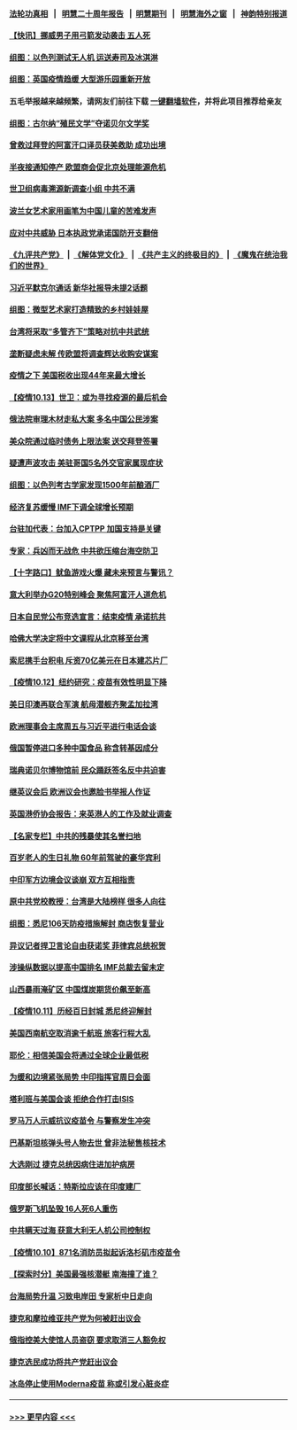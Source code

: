 #### [法轮功真相](https://github.com/gfw-breaker/truth/blob/master/README.md?t=0) &nbsp;&nbsp;|&nbsp;&nbsp; [明慧二十周年报告](https://github.com/gfw-breaker/mh-reports/blob/master/README.md?t=0) &nbsp;&nbsp;|&nbsp;&nbsp;[明慧期刊](https://github.com/gfw-breaker/mh-qikan) &nbsp;&nbsp;|&nbsp;&nbsp; [明慧海外之窗](https://github.com/gfw-breaker/mh-news/blob/master/README.md?t=0) &nbsp;&nbsp;|&nbsp;&nbsp; [神韵特别报道](https://github.com/gfw-breaker/mh-news/blob/master/shenyun.md?t=0)
#### [【快讯】挪威男子用弓箭发动袭击 五人死](../pages/nsc418/n13302644.md?t=10140801) 
#### [组图：以色列测试无人机 运送寿司及冰淇淋](../pages/nsc418/n13301731.md?t=10140801) 
#### [组图：英国疫情趋缓 大型游乐园重新开放](../pages/nsc418/n13301439.md?t=10140801) 
#### 五毛举报越来越频繁，请网友们前往下载 [一键翻墙软件](https://github.com/gfw-breaker/ssr-accounts)，并将此项目推荐给亲友
#### [组图：古尔纳“殖民文学”夺诺贝尔文学奖](../pages/nsc418/n13290628.md?t=10140801) 
#### [曾救过拜登的阿富汗口译员获美救助 成功出境](../pages/nsc418/n13302396.md?t=10140801) 
#### [半夜接通知停产 欧盟商会促北京处理能源危机](../pages/nsc418/n13302433.md?t=10140801) 
#### [世卫组病毒溯源新调查小组 中共不满](../pages/nsc418/n13302420.md?t=10140801) 
#### [波兰女艺术家用画笔为中国儿童的苦难发声](../pages/nsc418/n13301836.md?t=10140801) 
#### [应对中共威胁 日本执政党承诺国防开支翻倍](../pages/nsc418/n13302227.md?t=10140801) 
#### [《九评共产党》](https://github.com/begood0513/9ping.md/blob/master/README.md) &nbsp;|&nbsp; [《解体党文化》](../../../../jtdwh.md/blob/master/README.md)  &nbsp;|&nbsp; [《共产主义的终极目的》](../../../../gczydzjmd.md/blob/master/README.md) &nbsp;|&nbsp; [《魔鬼在统治我们的世界》](../../../../mgztzwmdsj.md/blob/master/README.md) 
#### [习近平默克尔通话 新华社报导未提2话题](../pages/nsc418/n13302150.md?t=10140801) 
#### [组图：微型艺术家打造精致的乡村娃娃屋](../pages/nsc418/n13301237.md?t=10140801) 
#### [台湾将采取“多管齐下”策略对抗中共武统](../pages/nsc418/n13301946.md?t=10140801) 
#### [垄断疑虑未解 传欧盟将调查辉达收购安谋案](../pages/nsc418/n13301804.md?t=10140801) 
#### [疫情之下 美国税收出现44年来最大增长](../pages/nsc418/n13301423.md?t=10140801) 
#### [【疫情10.13】世卫：或为寻找疫源的最后机会](../pages/nsc418/n13301188.md?t=10140801) 
#### [俄法院审理木材走私大案 多名中国公民涉案](../pages/nsc418/n13300650.md?t=10140801) 
#### [美众院通过临时债务上限法案 送交拜登签署](../pages/nsc418/n13300776.md?t=10140801) 
#### [疑遭声波攻击 美驻哥国5名外交官家属现症状](../pages/nsc418/n13300424.md?t=10140801) 
#### [组图：以色列考古学家发现1500年前酿酒厂](../pages/nsc418/n13299060.md?t=10140801) 
#### [经济复苏缓慢 IMF下调全球增长预期](../pages/nsc418/n13299642.md?t=10140801) 
#### [台驻加代表：台加入CPTPP 加国支持是关键](../pages/nsc418/n13299901.md?t=10140801) 
#### [专家：兵凶而无战危 中共欲压缩台海空防卫](../pages/nsc418/n13299231.md?t=10140801) 
#### [【十字路口】鱿鱼游戏火爆 藏未来预言与警讯？](../pages/nsc418/n13299178.md?t=10140801) 
#### [意大利举办G20特别峰会 聚焦阿富汗人道危机](../pages/nsc418/n13299461.md?t=10140801) 
#### [日本自民党公布竞选宣言：结束疫情 承诺抗共](../pages/nsc418/n13299320.md?t=10140801) 
#### [哈佛大学决定将中文课程从北京移至台湾](../pages/nsc418/n13298950.md?t=10140801) 
#### [索尼携手台积电 斥资70亿美元在日本建芯片厂](../pages/nsc418/n13298785.md?t=10140801) 
#### [【疫情10.12】纽约研究：疫苗有效性明显下降](../pages/nsc418/n13298576.md?t=10140801) 
#### [美日印澳再联合军演 航母潜舰齐聚孟加拉湾](../pages/nsc418/n13298358.md?t=10140801) 
#### [欧洲理事会主席周五与习近平进行电话会谈](../pages/nsc418/n13298103.md?t=10140801) 
#### [俄国暂停进口多种中国食品 称含转基因成分](../pages/nsc418/n13297765.md?t=10140801) 
#### [瑞典诺贝尔博物馆前 民众踊跃签名反中共迫害](../pages/nsc418/n13296860.md?t=10140801) 
#### [继英议会后 欧洲议会也邀脸书举报人作证](../pages/nsc418/n13297359.md?t=10140801) 
#### [英国港侨协会报告：来英港人的工作及就业调查](../pages/nsc418/n13297290.md?t=10140801) 
#### [【名家专栏】中共的残暴使其名誉扫地](../pages/nsc418/n13296946.md?t=10140801) 
#### [百岁老人的生日礼物 60年前驾驶的豪华宾利](../pages/nsc418/n13296970.md?t=10140801) 
#### [中印军方边境会议谈崩 双方互相指责](../pages/nsc418/n13297455.md?t=10140801) 
#### [原中共党校教授：台湾是大陆榜样 很多人向往](../pages/nsc418/n13296931.md?t=10140801) 
#### [组图：悉尼106天防疫措施解封 商店恢复营业](../pages/nsc418/n13296479.md?t=10140801) 
#### [异议记者捍卫言论自由获诺奖 菲律宾总统祝贺](../pages/nsc418/n13296943.md?t=10140801) 
#### [涉操纵数据以提高中国排名 IMF总裁去留未定](../pages/nsc418/n13296864.md?t=10140801) 
#### [山西暴雨淹矿区 中国煤炭期货价飙至新高](../pages/nsc418/n13296580.md?t=10140801) 
#### [【疫情10.11】历经百日封城 悉尼终迎解封](../pages/nsc418/n13296386.md?t=10140801) 
#### [美国西南航空取消逾千航班 旅客行程大乱](../pages/nsc418/n13296259.md?t=10140801) 
#### [耶伦：相信美国会将通过全球企业最低税](../pages/nsc418/n13295863.md?t=10140801) 
#### [为缓和边境紧张局势 中印指挥官周日会面](../pages/nsc418/n13295207.md?t=10140801) 
#### [塔利班与美国会谈 拒绝合作打击ISIS](../pages/nsc418/n13294911.md?t=10140801) 
#### [罗马万人示威抗议疫苗令 与警察发生冲突](../pages/nsc418/n13295039.md?t=10140801) 
#### [巴基斯坦核弹头号人物去世 曾非法秘售核技术](../pages/nsc418/n13295026.md?t=10140801) 
#### [大选刚过 捷克总统因病住进加护病房](../pages/nsc418/n13294945.md?t=10140801) 
#### [印度部长喊话：特斯拉应该在印度建厂](../pages/nsc418/n13294819.md?t=10140801) 
#### [俄罗斯飞机坠毁 16人死6人重伤](../pages/nsc418/n13294607.md?t=10140801) 
#### [中共瞒天过海 获意大利无人机公司控制权](../pages/nsc418/n13289352.md?t=10140801) 
#### [【疫情10.10】871名消防员拟起诉洛杉矶市疫苗令](../pages/nsc418/n13294346.md?t=10140801) 
#### [【探索时分】美国最强核潜艇 南海撞了谁？](../pages/nsc418/n13293258.md?t=10140801) 
#### [台海局势升温 习致电岸田 专家析中日走向](../pages/nsc418/n13293956.md?t=10140801) 
#### [捷克和摩拉维亚共产党为何被赶出议会](../pages/nsc418/n13293811.md?t=10140801) 
#### [俄指控美大使馆人员盗窃 要求取消三人豁免权](../pages/nsc418/n13293681.md?t=10140801) 
#### [捷克选民成功将共产党赶出议会](../pages/nsc418/n13293367.md?t=10140801) 
#### [冰岛停止使用Moderna疫苗 称或引发心脏炎症](../pages/nsc418/n13293389.md?t=10140801) 

----
#### [ >>> 更早内容 <<< ](../indexes/nsc418-earlier.md)
